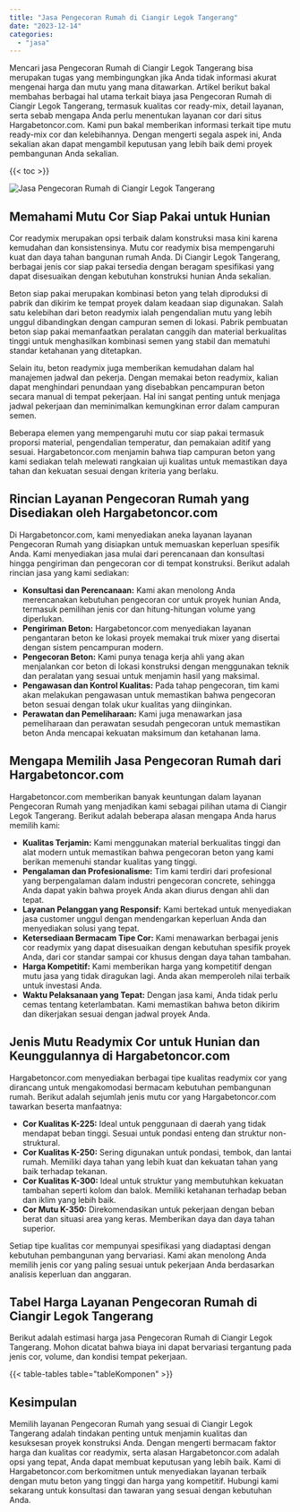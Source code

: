 ```yaml
---
title: "Jasa Pengecoran Rumah di Ciangir Legok Tangerang"
date: "2023-12-14"
categories: 
  - "jasa"
---
```



Mencari jasa Pengecoran Rumah di Ciangir Legok Tangerang bisa merupakan tugas yang membingungkan jika Anda tidak informasi akurat mengenai harga dan mutu yang mana ditawarkan. Artikel berikut bakal membahas berbagai hal utama terkait biaya jasa Pengecoran Rumah di Ciangir Legok Tangerang, termasuk kualitas cor ready-mix, detail layanan, serta sebab mengapa Anda perlu menentukan layanan cor dari situs Hargabetoncor.com. Kami pun bakal memberikan informasi terkait tipe mutu ready-mix cor dan kelebihannya. Dengan mengerti segala aspek ini, Anda sekalian akan dapat mengambil keputusan yang lebih baik demi proyek pembangunan Anda sekalian.

{{< toc >}}

![Jasa Pengecoran Rumah di Ciangir Legok Tangerang](https://hargareadymixid.github.io/hbc/readymix-hbc%20(35).png)

## Memahami Mutu Cor Siap Pakai untuk Hunian

Cor readymix merupakan opsi terbaik dalam konstruksi masa kini karena kemudahan dan konsistensinya. Mutu cor readymix bisa mempengaruhi kuat dan daya tahan bangunan rumah Anda. Di Ciangir Legok Tangerang, berbagai jenis cor siap pakai tersedia dengan beragam spesifikasi yang dapat disesuaikan dengan kebutuhan konstruksi hunian Anda sekalian.

Beton siap pakai merupakan kombinasi beton yang telah diproduksi di pabrik dan dikirim ke tempat proyek dalam keadaan siap digunakan. Salah satu kelebihan dari beton readymix ialah pengendalian mutu yang lebih unggul dibandingkan dengan campuran semen di lokasi. Pabrik pembuatan beton siap pakai memanfaatkan peralatan canggih dan material berkualitas tinggi untuk menghasilkan kombinasi semen yang stabil dan mematuhi standar ketahanan yang ditetapkan.

Selain itu, beton readymix juga memberikan kemudahan dalam hal manajemen jadwal dan pekerja. Dengan memakai beton readymix, kalian dapat menghindari penundaan yang disebabkan pencampuran beton secara manual di tempat pekerjaan. Hal ini sangat penting untuk menjaga jadwal pekerjaan dan meminimalkan kemungkinan error dalam campuran semen.

Beberapa elemen yang mempengaruhi mutu cor siap pakai termasuk proporsi material, pengendalian temperatur, dan pemakaian aditif yang sesuai. Hargabetoncor.com menjamin bahwa tiap campuran beton yang kami sediakan telah melewati rangkaian uji kualitas untuk memastikan daya tahan dan kekuatan sesuai dengan kriteria yang berlaku.

## Rincian Layanan Pengecoran Rumah yang Disediakan oleh Hargabetoncor.com

Di Hargabetoncor.com, kami menyediakan aneka layanan layanan Pengecoran Rumah yang disiapkan untuk memuaskan keperluan spesifik Anda. Kami menyediakan jasa mulai dari perencanaan dan konsultasi hingga pengiriman dan pengecoran cor di tempat konstruksi. Berikut adalah rincian jasa yang kami sediakan:

- **Konsultasi dan Perencanaan:** Kami akan menolong Anda merencanakan kebutuhan pengecoran cor untuk proyek hunian Anda, termasuk pemilihan jenis cor dan hitung-hitungan volume yang diperlukan.
- **Pengiriman Beton:** Hargabetoncor.com menyediakan layanan pengantaran beton ke lokasi proyek memakai truk mixer yang disertai dengan sistem pencampuran modern.
- **Pengecoran Beton:** Kami punya tenaga kerja ahli yang akan menjalankan cor beton di lokasi konstruksi dengan menggunakan teknik dan peralatan yang sesuai untuk menjamin hasil yang maksimal.
- **Pengawasan dan Kontrol Kualitas:** Pada tahap pengecoran, tim kami akan melakukan pengawasan untuk memastikan bahwa pengecoran beton sesuai dengan tolak ukur kualitas yang diinginkan.
- **Perawatan dan Pemeliharaan:** Kami juga menawarkan jasa pemeliharaan dan perawatan sesudah pengecoran untuk memastikan beton Anda mencapai kekuatan maksimum dan ketahanan lama.

## Mengapa Memilih Jasa Pengecoran Rumah dari Hargabetoncor.com

Hargabetoncor.com memberikan banyak keuntungan dalam layanan Pengecoran Rumah yang menjadikan kami sebagai pilihan utama di Ciangir Legok Tangerang. Berikut adalah beberapa alasan mengapa Anda harus memilih kami:

- **Kualitas Terjamin:** Kami menggunakan material berkualitas tinggi dan alat modern untuk memastikan bahwa pengecoran beton yang kami berikan memenuhi standar kualitas yang tinggi.
- **Pengalaman dan Profesionalisme:** Tim kami terdiri dari profesional yang berpengalaman dalam industri pengecoran concrete, sehingga Anda dapat yakin bahwa proyek Anda akan diurus dengan ahli dan tepat.
- **Layanan Pelanggan yang Responsif:** Kami bertekad untuk menyediakan jasa customer unggul dengan mendengarkan keperluan Anda dan menyediakan solusi yang tepat.
- **Ketersediaan Bermacam Tipe Cor:** Kami menawarkan berbagai jenis cor readymix yang dapat disesuaikan dengan kebutuhan spesifik proyek Anda, dari cor standar sampai cor khusus dengan daya tahan tambahan.
- **Harga Kompetitif:** Kami memberikan harga yang kompetitif dengan mutu jasa yang tidak diragukan lagi. Anda akan memperoleh nilai terbaik untuk investasi Anda.
- **Waktu Pelaksanaan yang Tepat:** Dengan jasa kami, Anda tidak perlu cemas tentang keterlambatan. Kami memastikan bahwa beton dikirim dan dikerjakan sesuai dengan jadwal proyek Anda.

## Jenis Mutu Readymix Cor untuk Hunian dan Keunggulannya di Hargabetoncor.com

Hargabetoncor.com menyediakan berbagai tipe kualitas readymix cor yang dirancang untuk mengakomodasi bermacam kebutuhan pembangunan rumah. Berikut adalah sejumlah jenis mutu cor yang Hargabetoncor.com tawarkan beserta manfaatnya:

- **Cor Kualitas K-225:** Ideal untuk penggunaan di daerah yang tidak mendapat beban tinggi. Sesuai untuk pondasi enteng dan struktur non-struktural.
- **Cor Kualitas K-250:** Sering digunakan untuk pondasi, tembok, dan lantai rumah. Memiliki daya tahan yang lebih kuat dan kekuatan tahan yang baik terhadap tekanan.
- **Cor Kualitas K-300:** Ideal untuk struktur yang membutuhkan kekuatan tambahan seperti kolom dan balok. Memiliki ketahanan terhadap beban dan iklim yang lebih baik.
- **Cor Mutu K-350:** Direkomendasikan untuk pekerjaan dengan beban berat dan situasi area yang keras. Memberikan daya dan daya tahan superior.

Setiap tipe kualitas cor mempunyai spesifikasi yang diadaptasi dengan kebutuhan pembangunan yang bervariasi. Kami akan menolong Anda memilih jenis cor yang paling sesuai untuk pekerjaan Anda berdasarkan analisis keperluan dan anggaran.

## Tabel Harga Layanan Pengecoran Rumah di Ciangir Legok Tangerang

Berikut adalah estimasi harga jasa Pengecoran Rumah di Ciangir Legok Tangerang. Mohon dicatat bahwa biaya ini dapat bervariasi tergantung pada jenis cor, volume, dan kondisi tempat pekerjaan.

{{< table-tables table="tableKomponen" >}}

## Kesimpulan

Memilih layanan Pengecoran Rumah yang sesuai di Ciangir Legok Tangerang adalah tindakan penting untuk menjamin kualitas dan kesuksesan proyek konstruksi Anda. Dengan mengerti bermacam faktor harga dan kualitas cor readymix, serta alasan Hargabetoncor.com adalah opsi yang tepat, Anda dapat membuat keputusan yang lebih baik. Kami di Hargabetoncor.com berkomitmen untuk menyediakan layanan terbaik dengan mutu beton yang tinggi dan harga yang kompetitif. Hubungi kami sekarang untuk konsultasi dan tawaran yang sesuai dengan kebutuhan Anda.
